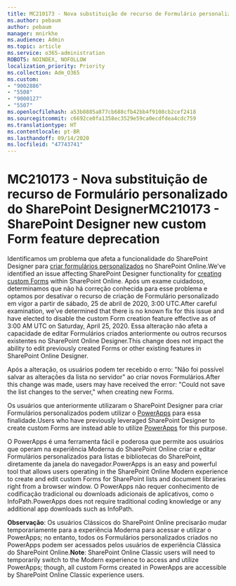 ```yaml
---
title: MC210173 - Nova substituição de recurso de Formulário personalizado do SharePoint Designer
ms.author: pebaum
author: pebaum
manager: mnirkhe
ms.audience: Admin
ms.topic: article
ms.service: o365-administration
ROBOTS: NOINDEX, NOFOLLOW
localization_priority: Priority
ms.collection: Adm_O365
ms.custom:
- "9002886"
- "5508"
- "9000127"
- "5507"
ms.openlocfilehash: a53b8885a877cb688cfb42bb4f9108cb2cef2418
ms.sourcegitcommit: c6692ce0fa1358ec3529e59ca0ecdfdea4cdc759
ms.translationtype: HT
ms.contentlocale: pt-BR
ms.lasthandoff: 09/14/2020
ms.locfileid: "47743741"
---
```

# <a name="mc210173---sharepoint-designer-new-custom-form-feature-deprecation"></a><span data-ttu-id="0d43a-102">MC210173 - Nova substituição de recurso de Formulário personalizado do SharePoint Designer</span><span class="sxs-lookup"><span data-stu-id="0d43a-102">MC210173 - SharePoint Designer new custom Form feature deprecation</span></span>

<span data-ttu-id="0d43a-103">Identificamos um problema que afeta a funcionalidade do SharePoint Designer para [criar formulários personalizados](https://support.microsoft.com/en-us/office/create-a-custom-list-form-using-sharepoint-designer-917d8fdb-ee00-4441-adb3-a94612d1d105?ui=en-us&rs=en-us&ad=us#bm2) no SharePoint Online.</span><span class="sxs-lookup"><span data-stu-id="0d43a-103">We’ve identified an issue affecting SharePoint Designer functionality for [creating custom Forms](https://support.microsoft.com/en-us/office/create-a-custom-list-form-using-sharepoint-designer-917d8fdb-ee00-4441-adb3-a94612d1d105?ui=en-us&rs=en-us&ad=us#bm2) within SharePoint Online.</span></span> <span data-ttu-id="0d43a-104">Após um exame cuidadoso, determinamos que não há correção conhecida para esse problema e optamos por desativar o recurso de criação de Formulário personalizado em vigor a partir de sábado, 25 de abril de 2020, 3:00 UTC.</span><span class="sxs-lookup"><span data-stu-id="0d43a-104">After careful examination, we’ve determined that there is no known fix for this issue and have elected to disable the custom Form creation feature effective as of 3:00 AM UTC on Saturday, April 25, 2020.</span></span> <span data-ttu-id="0d43a-105">Essa alteração não afeta a capacidade de editar Formulários criados anteriormente ou outros recursos existentes no SharePoint Online Designer.</span><span class="sxs-lookup"><span data-stu-id="0d43a-105">This change does not impact the ability to edit previously created Forms or other existing features in SharePoint Online Designer.</span></span>

<span data-ttu-id="0d43a-106">Após a alteração, os usuários podem ter recebido o erro: "Não foi possível salvar as alterações da lista no servidor" ao criar novos Formulários.</span><span class="sxs-lookup"><span data-stu-id="0d43a-106">After this change was made, users may have received the error: "Could not save the list changes to the server," when creating new Forms.</span></span>

<span data-ttu-id="0d43a-107">Os usuários que anteriormente utilizaram o SharePoint Designer para criar Formulários personalizados podem utilizar o [PowerApps](https://docs.microsoft.com/powerapps/maker/canvas-apps/customize-list-form) para essa finalidade.</span><span class="sxs-lookup"><span data-stu-id="0d43a-107">Users who have previously leveraged SharePoint Designer to create custom Forms are instead able to utilize [PowerApps](https://docs.microsoft.com/powerapps/maker/canvas-apps/customize-list-form) for this purpose.</span></span>

<span data-ttu-id="0d43a-108">O PowerApps é uma ferramenta fácil e poderosa que permite aos usuários que operam na experiência Moderna do SharePoint Online criar e editar Formulários personalizados para listas e bibliotecas do SharePoint, diretamente da janela do navegador.</span><span class="sxs-lookup"><span data-stu-id="0d43a-108">PowerApps is an easy and powerful tool that allows users operating in the SharePoint Online Modern experience to create and edit custom Forms for SharePoint lists and document libraries right from a browser window.</span></span> <span data-ttu-id="0d43a-109">O PowerApps não requer conhecimento de codificação tradicional ou downloads adicionais de aplicativos, como o InfoPath.</span><span class="sxs-lookup"><span data-stu-id="0d43a-109">PowerApps does not require traditional coding knowledge or any additional app downloads such as InfoPath.</span></span>

<span data-ttu-id="0d43a-110">**Observação**: Os usuários Clássicos do SharePoint Online precisarão mudar temporariamente para a experiência Moderna para acessar e utilizar o PowerApps; no entanto, todos os Formulários personalizados criados no PowerApps podem ser acessados pelos usuários de experiência Clássica do SharePoint Online.</span><span class="sxs-lookup"><span data-stu-id="0d43a-110">**Note**: SharePoint Online Classic users will need to temporarily switch to the Modern experience to access and utilize PowerApps; though, all custom Forms created in PowerApps are accessible by SharePoint Online Classic experience users.</span></span>
